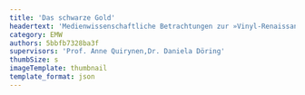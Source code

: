 ```yaml
---
title: 'Das schwarze Gold'
headertext: 'Medienwissenschaftliche Betrachtungen zur »Vinyl-Renaissance«'
category: EMW
authors: 5bbfb7328ba3f
supervisors: 'Prof. Anne Quirynen,Dr. Daniela Döring'
thumbSize: s
imageTemplate: thumbnail
template_format: json
---
```


